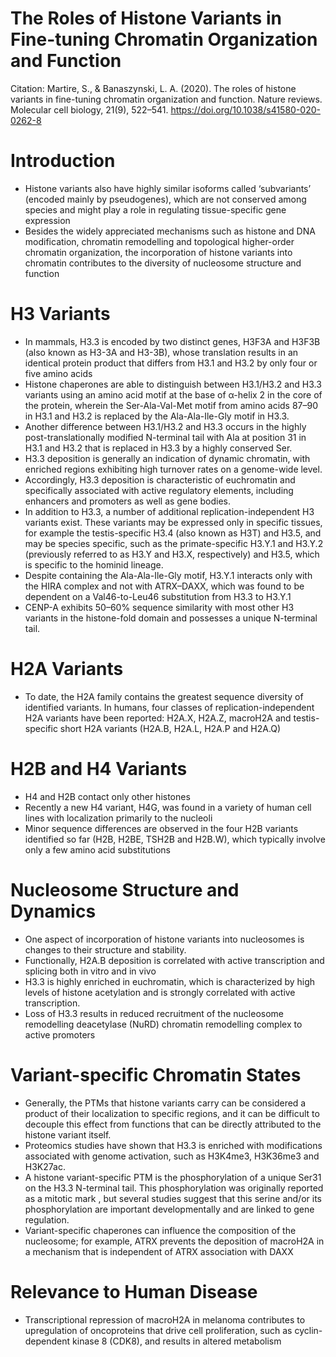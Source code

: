# The Roles of Histone Variants in Fine-tuning Chromatin Organization and Function

Citation: Martire, S., & Banaszynski, L. A. (2020). The roles of histone variants in fine-tuning chromatin organization and function. Nature reviews. Molecular cell biology, 21(9), 522–541. https://doi.org/10.1038/s41580-020-0262-8

# Introduction

- Histone variants also have highly similar isoforms called ‘subvariants’ (encoded mainly by pseudogenes), which are not conserved among species and might play a role in regulating tissue-specific gene expression
- Besides the widely appreciated mechanisms such as histone and DNA modification, chromatin remodelling and topological higher-order chromatin organization, the incorporation of histone variants into chromatin contributes to the diversity of nucleosome structure and function

# H3 Variants

- In mammals, H3.3 is encoded by two distinct genes, H3F3A and H3F3B (also known as H3-3A and H3-3B), whose translation results in an identical protein product that differs from H3.1 and H3.2 by only four or five amino acids
- Histone chaperones are able to distinguish between H3.1/H3.2 and H3.3 variants using an amino acid motif at the base of α-helix 2 in the core of the protein, wherein the Ser-Ala-Val-Met motif from amino acids 87–90 in H3.1 and H3.2 is replaced by the Ala-Ala-Ile-Gly motif in H3.3.
- Another difference between H3.1/H3.2 and H3.3 occurs in the highly post-translationally modified N-terminal tail with Ala at position 31 in H3.1 and H3.2 that is replaced in H3.3 by a highly conserved Ser.
- H3.3 deposition is generally an indication of dynamic chromatin, with enriched regions exhibiting high turnover rates on a genome-wide level.
- Accordingly, H3.3 deposition is characteristic of euchromatin and specifically associated with active regulatory elements, including enhancers and promoters as well as gene bodies.
- In addition to H3.3, a number of additional replication-independent H3 variants exist. These variants may be expressed only in specific tissues, for example the testis-specific H3.4 (also known as H3T) and H3.5, and may be species specific, such as the primate-specific H3.Y.1 and H3.Y.2 (previously referred to as H3.Y and H3.X, respectively) and H3.5, which is specific to the hominid lineage.
- Despite containing the Ala-Ala-Ile-Gly motif, H3.Y.1 interacts only with the HIRA complex and not with ATRX–DAXX, which was found to be dependent on a Val46-to-Leu46 substitution from H3.3 to H3.Y.1
- CENP-A exhibits 50–60% sequence similarity with most other H3 variants in the histone-fold domain and possesses a unique N-terminal tail.

# H2A Variants

- To date, the H2A family contains the greatest sequence diversity of identified variants. In humans, four classes of replication-independent H2A variants have been reported: H2A.X, H2A.Z, macroH2A and testis-specific short H2A variants (H2A.B, H2A.L, H2A.P and H2A.Q)

# H2B and H4 Variants

- H4 and H2B contact only other histones
- Recently a new H4 variant, H4G, was found in a variety of human cell lines with localization primarily to the nucleoli
- Minor sequence differences are observed in the four H2B variants identified so far (H2B, H2BE, TSH2B and H2B.W), which typically involve only a few amino acid substitutions

# Nucleosome Structure and Dynamics

- One aspect of incorporation of histone variants into nucleosomes is changes to their structure and stability.
- Functionally, H2A.B deposition is correlated with active transcription and splicing both in vitro and in vivo
- H3.3 is highly enriched in euchromatin, which is characterized by high levels of histone acetylation and is strongly correlated with active transcription.
- Loss of H3.3 results in reduced recruitment of the nucleosome remodelling deacetylase (NuRD) chromatin remodelling complex to active promoters

# Variant-specific Chromatin States

- Generally, the PTMs that histone variants carry can be considered a product of their localization to specific regions, and it can be difficult to decouple this effect from functions that can be directly attributed to the histone variant itself.
- Proteomics studies have shown that H3.3 is enriched with modifications associated with genome activation, such as H3K4me3, H3K36me3 and H3K27ac.
- A histone variant-specific PTM is the phosphorylation of a unique Ser31 on the H3.3 N-terminal tail. This phosphorylation was originally reported as a mitotic mark , but several studies suggest that this serine and/or its phosphorylation are important developmentally and are linked to gene regulation.
- Variant-specific chaperones can influence the composition of the nucleo­some; for example, ATRX prevents the deposition of macroH2A in a mechanism that is independent of ATRX association with DAXX

# Relevance to Human Disease

- Transcriptional repression of macroH2A in melanoma contributes to upregulation of oncoproteins that drive cell proliferation, such as cyclin-dependent kinase 8 (CDK8), and results in altered metabolism